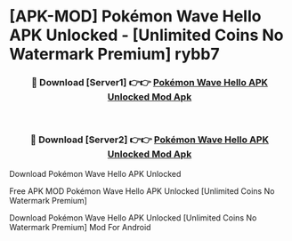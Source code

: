 # [APK-MOD] Pokémon Wave Hello APK Unlocked - [Unlimited Coins No Watermark Premium] rybb7



<div align="center">
<h3>🔴 Download [Server1] 👉👉 <a href="https://momento.my/?title=Pokémon_Wave_Hello_APK_Unlocked">Pokémon Wave Hello APK Unlocked Mod Apk</a></h3><br>

<h3>🔴 Download [Server2] 👉👉 <a href="https://momento.my/?title=Pokémon_Wave_Hello_APK_Unlocked">Pokémon Wave Hello APK Unlocked Mod Apk</a></h3>
</div>



Download Pokémon Wave Hello APK Unlocked 

Free APK MOD Pokémon Wave Hello APK Unlocked [Unlimited Coins No Watermark Premium]

Download Pokémon Wave Hello APK Unlocked [Unlimited Coins No Watermark Premium] Mod For Android
